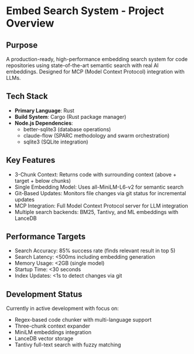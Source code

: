 # Embed Search System - Project Overview

## Purpose
A production-ready, high-performance embedding search system for code repositories using state-of-the-art semantic search with real AI embeddings. Designed for MCP (Model Context Protocol) integration with LLMs.

## Tech Stack
- **Primary Language**: Rust
- **Build System**: Cargo (Rust package manager)
- **Node.js Dependencies**: 
  - better-sqlite3 (database operations)
  - claude-flow (SPARC methodology and swarm orchestration)
  - sqlite3 (SQLite integration)

## Key Features
- 3-Chunk Context: Returns code with surrounding context (above + target + below chunks)
- Single Embedding Model: Uses all-MiniLM-L6-v2 for semantic search
- Git-Based Updates: Monitors file changes via git status for incremental updates
- MCP Integration: Full Model Context Protocol server for LLM integration
- Multiple search backends: BM25, Tantivy, and ML embeddings with LanceDB

## Performance Targets
- Search Accuracy: 85% success rate (finds relevant result in top 5)
- Search Latency: <500ms including embedding generation
- Memory Usage: <2GB (single model)
- Startup Time: <30 seconds
- Index Updates: <1s to detect changes via git

## Development Status
Currently in active development with focus on:
- Regex-based code chunker with multi-language support
- Three-chunk context expander
- MiniLM embeddings integration
- LanceDB vector storage
- Tantivy full-text search with fuzzy matching